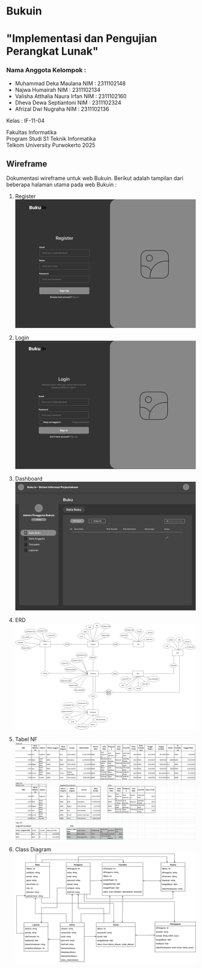 # Bukuin
# "Implementasi dan Pengujian Perangkat Lunak"

### Nama Anggota Kelompok :
- Muhammad Deka Maulana        NIM : 2311102148
- Najwa Humairah               NIM : 2311102134
- Valisha Atthalia Naura Irfan NIM : 2311102160
- Dheva Dewa Septiantoni       NIM : 2311102324
- Afrizal Dwi Nugraha          NIM : 2311102136

Kelas       : IF-11-04</br>

Fakultas Informatika</br>
Program Studi S1 Teknik Informatika</br>
Telkom University Purwokerto
2025

## Wireframe
Dokumentasi wireframe untuk web Bukuin.
Berikut adalah tampilan dari beberapa halaman utama pada web Bukuin :
1. Register
    ![Register](./assets/images/register.png)

2. Login
    ![Login](./assets/images/login.png)

3. Dashboard
    ![Dashboard](./assets/images/dashboard.png)

4. ERD
    ![ERD](./assets/images/ERD.png)

5. Tabel NF
    ![Tabel NF](./assets/images/tabel_nf.png)

6. Class Diagram
    ![Class Diagram](./assets/images/class_diagram.png)